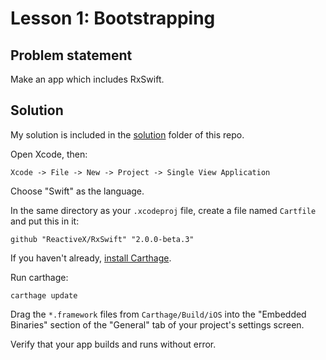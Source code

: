 # Lesson 1: Bootstrapping

## Problem statement

Make an app which includes RxSwift.

## Solution

My solution is included in the [solution](solution) folder of this repo.

Open Xcode, then:

`Xcode -> File -> New -> Project -> Single View Application`

Choose "Swift" as the language.

In the same directory as your `.xcodeproj` file, create a file named `Cartfile` and put this in it:

```
github "ReactiveX/RxSwift" "2.0.0-beta.3"
```

If you haven't already, [install Carthage](https://github.com/Carthage/Carthage).

Run carthage:

```
carthage update
```

Drag the `*.framework` files from `Carthage/Build/iOS` into the "Embedded Binaries" section of the "General" tab of your project's settings screen.

Verify that your app builds and runs without error.
